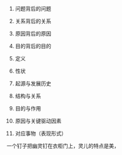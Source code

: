 1. 问题背后的问题
2. 关系背后的关系
3. 原因背后的原因
4. 目的背后的目的

1. 定义
2. 性状
3. 起源与发展历史
4. 结构与关系
5. 目的与作用
6. 原因与关键驱动因素
7. 对应事物（表现形式）

一个钉子把幽灵钉在衣柜门上，灵儿的特点是美，